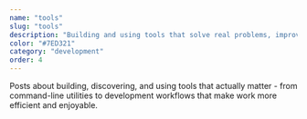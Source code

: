```yaml
---
name: "tools"
slug: "tools"
description: "Building and using tools that solve real problems, improve workflows, and enhance productivity without unnecessary complexity."
color: "#7ED321"
category: "development"
order: 4
---
```


Posts about building, discovering, and using tools that actually matter - from command-line utilities to development workflows that make work more efficient and enjoyable.